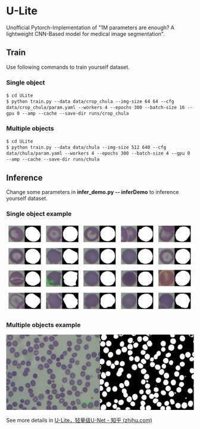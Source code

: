 # U-Lite
Unofficial Pytorch-Implementation of "1M parameters are enough? A lightweight CNN-Based model for medical image segmentation". 
## Train
Use following commands to train yourself dataset.

### Single object

``` Shell
$ cd ULite
$ python train.py --data data/crop_chula --img-size 64 64 --cfg data/crop_chula/param.yaml --workers 4 --epochs 300 --batch-size 16 --gpu 0 --amp --cache --save-dir runs/crop_chula
```
### Multiple objects
``` Shell
$ cd ULite
$ python train.py --data data/chula --img-size 512 640 --cfg data/chula/param.yaml --workers 4 --epochs 300 --batch-size 4 --gpu 0 --amp --cache --save-dir runs/chula
```

## Inference

Change some parameters in **infer_demo.py -- inferDemo** to inference yourself dataset.

### Single object example

![example](supplementary/single-object-example.jpg)

### Multiple objects example

![105-mark](runs/chula/prediction/105-mark.jpg)

See more details in [U-Lite，轻量级U-Net - 知乎 (zhihu.com)](https://zhuanlan.zhihu.com/p/650252340)

